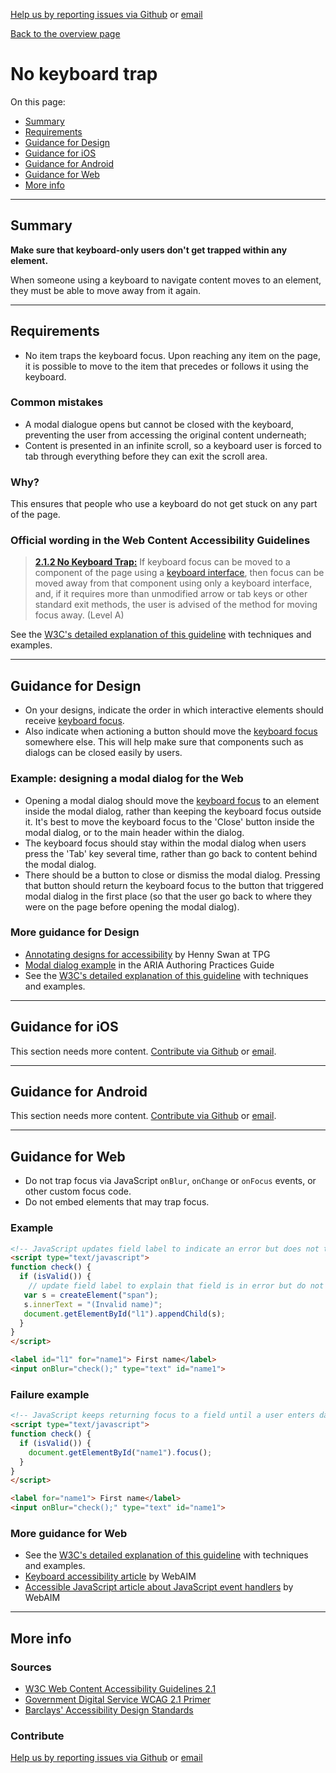 [Help us by reporting issues via Github](https://github.com/theappbusiness/accessibility-guidelines) or [email](mailto:jeanfrancois@theappbusiness.com)

[Back to the overview page](./../index.html)

# No keyboard trap

On this page:
* [Summary](#summary)
* [Requirements](#requirements)
* [Guidance for Design](#guidance-for-design)
* [Guidance for iOS](#guidance-for-ios)
* [Guidance for Android](#guidance-for-android)
* [Guidance for Web](#guidance-for-web)
* [More info](#more-info)

---

## Summary

**Make sure that keyboard-only users don't get trapped within any element.**

When someone using a keyboard to navigate content moves to an element, they must be able to move away from it again.

---

## Requirements

* No item traps the keyboard focus. Upon reaching any item on the page, it is possible to move to the item that precedes or follows it using the keyboard.

### Common mistakes

* A modal dialogue opens but cannot be closed with the keyboard, preventing the user from accessing the original content underneath;
* Content is presented in an infinite scroll, so a keyboard user is forced to tab through everything before they can exit the scroll area.

### Why?

This ensures that people who use a keyboard do not get stuck on any part of the page.

### Official wording in the Web Content Accessibility Guidelines

> [**2.1.2 No Keyboard Trap:**](https://www.w3.org/TR/UNDERSTANDING-WCAG20/keyboard-operation-trapping.html) If keyboard focus can be moved to a component of the page using a [keyboard interface](https://www.w3.org/TR/UNDERSTANDING-WCAG20/keyboard-operation-trapping.html#keybrd-interfacedef), then focus can be moved away from that component using only a keyboard interface, and, if it requires more than unmodified arrow or tab keys or other standard exit methods, the user is advised of the method for moving focus away. (Level A)

See the [W3C's detailed explanation of this guideline](https://www.w3.org/TR/UNDERSTANDING-WCAG20/keyboard-operation-trapping.html) with techniques and examples.

---

## Guidance for Design

* On your designs, indicate the order in which interactive elements should receive [keyboard focus](./definitions.md#keyboard-focus). 
* Also indicate when actioning a button should move the [keyboard focus](./definitions.md#keyboard-focus) somewhere else.
This will help make sure that components such as dialogs can be closed easily by users.

### Example: designing a modal dialog for the Web

* Opening a modal dialog should move the [keyboard focus](./definitions.md#keyboard-focus) to an element inside the modal dialog, rather than keeping the keyboard focus outside it. It's best to move the keyboard focus to the 'Close' button inside the modal dialog, or to the main header within the dialog.
* The keyboard focus should stay within the modal dialog when users press the 'Tab' key several time, rather than go back to content behind the modal dialog.
* There should be a button to close or dismiss the modal dialog. Pressing that button should return the keyboard focus to the button that triggered modal dialog in the first place (so that the user go back to where they were on the page before opening the modal dialog).

### More guidance for Design

* [Annotating designs for accessibility](https://drive.google.com/file/d/1n0DkLoFydmbNxLisivqHh8xoo467HgBJ/view?usp=sharing) by Henny Swan at TPG
* [Modal dialog example](https://www.w3.org/TR/wai-aria-practices-1.1/examples/dialog-modal/dialog.html) in the ARIA Authoring Practices Guide
* See the [W3C's detailed explanation of this guideline](https://www.w3.org/TR/UNDERSTANDING-WCAG20/keyboard-operation-trapping.html) with techniques and examples.

---

## Guidance for iOS

This section needs more content. [Contribute via Github](https://github.com/theappbusiness/accessibility-guidelines/) or [email](mailto:kane.cheshire@theappbusiness.com).

---

## Guidance for Android

This section needs more content. [Contribute via Github](https://github.com/theappbusiness/accessibility-guidelines/) or [email](mailto:jeanfrancois@theappbusiness.com).

---

## Guidance for Web

* Do not trap focus via JavaScript `onBlur`, `onChange` or `onFocus` events, or other custom focus code.
* Do not embed elements that may trap focus.

### Example

```html
<!-- JavaScript updates field label to indicate an error but does not trap focus -->
<script type="text/javascript">
function check() {
  if (isValid()) {
    // update field label to explain that field is in error but do not trap focus
   var s = createElement("span");
   s.innerText = "(Invalid name)";
   document.getElementById("l1").appendChild(s);
  }
}
</script>

<label id="l1" for="name1"> First name</label>
<input onBlur="check();" type="text" id="name1">  
```

### Failure example

```html
<!-- JavaScript keeps returning focus to a field until a user enters data correctly -->
<script type="text/javascript">
function check() {
  if (isValid()) {
    document.getElementById("name1").focus();
  }
}
</script>

<label for="name1"> First name</label>
<input onBlur="check();" type="text" id="name1">   
```

### More guidance for Web

* See the [W3C's detailed explanation of this guideline](https://www.w3.org/TR/UNDERSTANDING-WCAG20/keyboard-operation-trapping.html) with techniques and examples.
* [Keyboard accessibility article](http://webaim.org/techniques/keyboard/) by WebAIM
* [Accessible JavaScript article about JavaScript event handlers](https://webaim.org/techniques/javascript/eventhandlers) by WebAIM

---

## More info

### Sources

* [W3C Web Content Accessibility Guidelines 2.1](https://www.w3.org/TR/WCAG21/)
* [Government Digital Service WCAG 2.1 Primer](https://alphagov.github.io/wcag-primer/)
* [Barclays' Accessibility Design Standards](https://home.barclays/who-we-are/our-suppliers/our-requirements-of-external-suppliers/)

### Contribute

[Help us by reporting issues via Github](https://github.com/theappbusiness/accessibility-guidelines) or [email](mailto:jeanfrancois@theappbusiness.com)